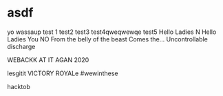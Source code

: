 # asdf

yo wassaup test 1 test2 test3 test4qweqwewqe test5 Hello Ladies N Hello Ladies
You NO From the belly of the beast Comes the... Uncontrollable discharge

WEBACKK AT IT AGAN 2020

lesgitit VICTORY ROYALe #wewinthese

hacktob
